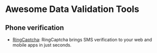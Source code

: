 # Awesome Data Validation Tools

## Phone verification
- [RingCaptcha](http://ringcaptcha.com/): RingCaptcha brings SMS verification to your web and mobile apps in just seconds.
